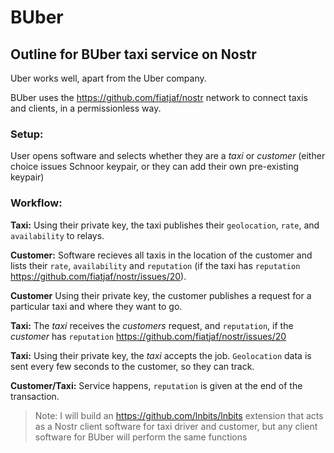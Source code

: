 # BUber
## Outline for BUber taxi service on Nostr

Uber works well, apart from the Uber company.

BUber uses the https://github.com/fiatjaf/nostr network to connect taxis and clients, in a permissionless way.

### Setup:

User opens software and selects whether they are a *taxi* or *customer* (either choice issues Schnoor keypair, or they can add their own pre-existing keypair)

### Workflow:

**Taxi:** Using their private key, the taxi publishes their `geolocation`, `rate`, and `availability` to relays.

**Customer:** Software recieves all taxis in the location of the customer and lists their `rate`, `availability` and `reputation` (if the taxi has `reputation` https://github.com/fiatjaf/nostr/issues/20).

**Customer** Using their private key, the customer publishes a request for a particular taxi and where they want to go.

**Taxi:** The *taxi* receives the *customers* request, and `reputation`, if the *customer* has `reputation` https://github.com/fiatjaf/nostr/issues/20

**Taxi:** Using their private key, the *taxi* accepts the job. `Geolocation` data is sent every few seconds to the customer, so they can track.

**Customer/Taxi:** Service happens, `reputation` is given at the end of the transaction.

> Note: I will build an https://github.com/lnbits/lnbits extension that acts as a Nostr client software for taxi driver and customer, but any client software for BUber will perform the same functions
